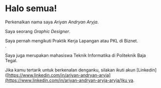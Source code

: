 # Halo semua! 

Perkenalkan nama saya *Ariyan Andryan Aryja*.<br>

Saya seorang *Graphic Designer*.<br>

Saya pernah mengikuti Praktik Kerja Lapangan atau PKL di Biznet.<br>.<br>

Saya juga merupakan mahasiswa Teknik Informatika di Politeknik Baja Tegal.<br>

Jika kamu tertarik untuk berkenalan denganku, silakan ikuti akun [Linkedin]([https://www.linkedin.com/in/ariyan-andryan-aryja](https://www.linkedin.com/in/ariyan-andryan-aryja-aryja/)ku ya.
